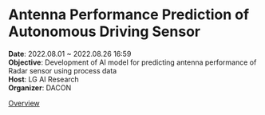 # Antenna Performance Prediction of Autonomous Driving Sensor
**Date**: 2022.08.01 ~ 2022.08.26 16:59  
**Objective**: Development of AI model for predicting antenna performance of Radar sensor using process data  
**Host**: LG AI Research  
**Organizer**: DACON  

[Overview](https://dacon.io/competitions/official/235927/overview/description)
